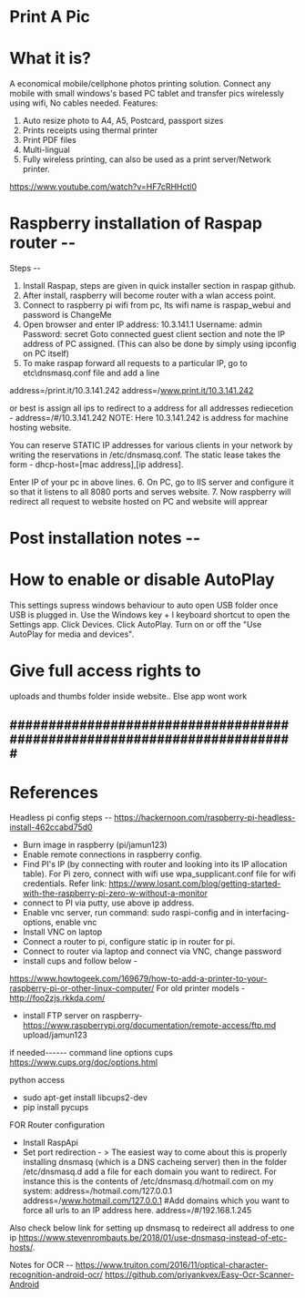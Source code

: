 # Print A Pic 

# What it is? 
A economical mobile/cellphone photos printing solution. Connect any mobile with small windows's based PC tablet and transfer pics wirelessly using wifi, No cables needed.
Features: 
  1. Auto resize photo to A4, A5, Postcard, passport sizes
  2. Prints receipts using thermal printer
  3. Print PDF files
  4. Multi-lingual
  5. Fully wireless printing, can also be used as a print server/Network printer.
  
  https://www.youtube.com/watch?v=HF7cRHHctl0
  
  
# Raspberry installation of Raspap router --
Steps --
1. Install Raspap, steps are given in quick installer section in raspap github.
2. After install, raspberry will become router with a wlan access point.
3. Connect to raspberry pi wifi from pc, Its wifi name is raspap_webui and password is ChangeMe
4. Open browser and enter IP address: 10.3.141.1
Username: admin
Password: secret
Goto connected guest client section and note the IP address of PC assigned. (This can also be done by simply using ipconfig on PC itself)
5. To make raspap forward all requests to a particular IP, go to etc\dnsmasq.conf file and add a line 

address=/print.it/10.3.141.242
address=/www.print.it/10.3.141.242

or
best is assign all ips to redirect to a address
for all addresses rediecetion -
address=/#/10.3.141.242
NOTE: Here 10.3.141.242 is address for machine hosting website.

You can reserve STATIC IP addresses for various clients in your network by writing the reservations in /etc/dnsmasq.conf. The static lease takes the form -
dhcp-host=[mac address],[ip address].

Enter IP of your pc in above lines.
6. On PC, go to IIS server and configure it so that it listens to all 8080 ports and serves website.
7. Now raspberry will redirect all request to website hosted on PC and website will apprear
  


# Post installation notes -- 

# How to enable or disable AutoPlay
This settings supress windows behaviour to auto open USB folder once USB is plugged in.
Use the Windows key + I keyboard shortcut to open the Settings app.
Click Devices.
Click AutoPlay.
Turn on or off the "Use AutoPlay for media and devices".

# Give full access rights to
uploads and thumbs folder inside website.. Else app wont work



#########################################################################
------------------------------------------------------------------------------------------------------------
# References

Headless pi config steps --
https://hackernoon.com/raspberry-pi-headless-install-462ccabd75d0

- Burn image in raspberry (pi/jamun123)
- Enable remote connections in raspberry config.
- Find PI's IP (by connecting with router and looking into its IP allocation table). For Pi zero, connect with wifi use wpa_supplicant.conf file for wifi credentials. Refer link: https://www.losant.com/blog/getting-started-with-the-raspberry-pi-zero-w-without-a-monitor
- connect to PI via putty, use above ip address.
- Enable vnc server, run command: sudo raspi-config and in interfacing-options, enable vnc
- Install VNC on laptop
- Connect a router to pi, configure static ip in router for pi.
- Connect to router via laptop and connect via VNC, change password
- install cups and follow below -

https://www.howtogeek.com/169679/how-to-add-a-printer-to-your-raspberry-pi-or-other-linux-computer/
For old printer models - http://foo2zjs.rkkda.com/

- install FTP server on raspberry-
https://www.raspberrypi.org/documentation/remote-access/ftp.md
upload/jamun123

if needed------
command line options cups
https://www.cups.org/doc/options.html

python access
- sudo apt-get install libcups2-dev
- pip install pycups

FOR Router configuration
- Install RaspApi
- Set port redirection - > 
The easiest way to come about this is properly installing dnsmasq (which is a DNS cacheing server) then in the folder /etc/dnsmasq.d add a file for each domain you want to redirect.
For instance this is the contents of /etc/dnsmasq.d/hotmail.com on my system:
address=/hotmail.com/127.0.0.1
address=/www.hotmail.com/127.0.0.1
#Add domains which you want to force all urls to an IP address here.
address=/#/192.168.1.245

Also check below link for setting up dnsmasq to redeirect all address to one ip
https://www.stevenrombauts.be/2018/01/use-dnsmasq-instead-of-etc-hosts/.

Notes for OCR --
https://www.truiton.com/2016/11/optical-character-recognition-android-ocr/
https://github.com/priyankvex/Easy-Ocr-Scanner-Android

